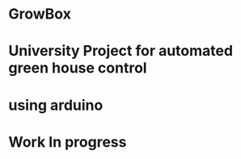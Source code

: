 # GrowBox
# University Project for automated green house control 
# using arduino
# Work In progress
